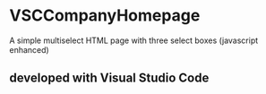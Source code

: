 # VSCCompanyHomepage
A simple multiselect HTML page with three select boxes (javascript enhanced)
## developed with Visual Studio Code
